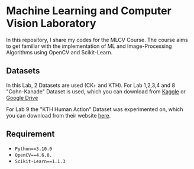 # Machine Learning and Computer Vision Laboratory
In this repository, I share my codes for the MLCV Course. The course aims to get familiar with the implementation of ML and Image-Processing Algorithms using OpenCV and Scikit-Learn.


## Datasets
In this Lab, 2 Datasets are used (CK+ and KTH).
For Lab 1,2,3,4 and 8 "Cohn-Kanade" Dataset is used, which you can download from [Kaggle](https://www.kaggle.com/datasets/shuvoalok/ck-dataset) 
or [Google Drive](https://drive.google.com/drive/folders1mElHo6XM_wXRwjLHbDESA0XkXUUwi7Aj)

For Lab 9 the "KTH Human Action" Dataset was experimented on, which you can download from their website [here](https://www.csc.kth.se/cvap/actions/).
## Requirement
- `Python==3.10.0`
- `OpenCV==4.6.0.`
- `Scikit-Learn==1.1.3`
